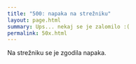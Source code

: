 ```yaml
---
title: "500: napaka na strežniku"
layout: page.html
summary: Ups... nekaj se je zalomilo :(
permalink: 50x.html
---
```


Na strežniku se je zgodila napaka.
